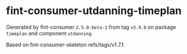 # fint-consumer-utdanning-timeplan

Generated by fint-consumer `2.5.0-beta-1` from tag `v3.9.0` on package `timeplan` and component `utdanning`.

Based on fint-consumer-skeleton refs/tags/v1.7.1.
